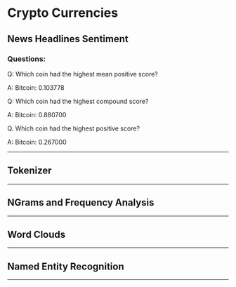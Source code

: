 # Crypto Currencies

## News Headlines Sentiment

### Questions:

Q: Which coin had the highest mean positive score?

A: Bitcoin: 0.103778

Q: Which coin had the highest compound score?

A: Bitcoin: 0.880700

Q. Which coin had the highest positive score?

A: Bitcoin: 0.267000

---

## Tokenizer

---

## NGrams and Frequency Analysis

---

## Word Clouds

---

## Named Entity Recognition

---
